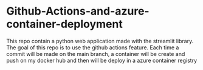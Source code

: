 # Github-Actions-and-azure-container-deployment

This repo contain a python web application made with the streamlit library.
The goal of this repo is to use the github actions feature.
Each time a commit will be made on the main branch, a container will be create and push on my docker hub and then will be deploy in a azure container registry
